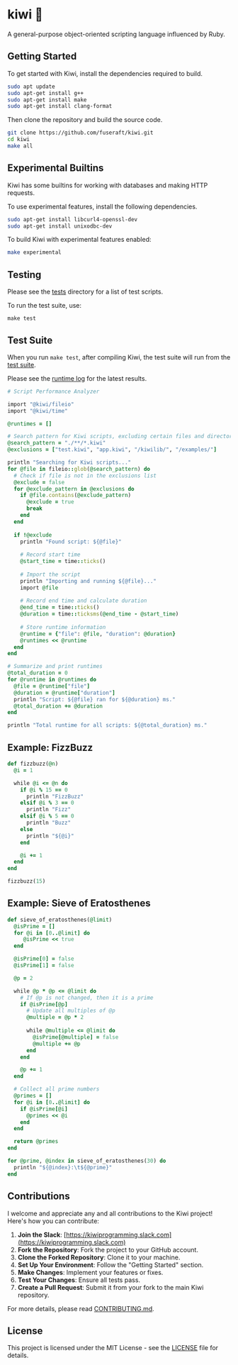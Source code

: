 # kiwi 🥝

A general-purpose object-oriented scripting language influenced by Ruby.

## Getting Started

To get started with Kiwi, install the dependencies required to build.

```bash
sudo apt update
sudo apt-get install g++
sudo apt-get install make
sudo apt-get install clang-format
```

Then clone the repository and build the source code.

```bash
git clone https://github.com/fuseraft/kiwi.git
cd kiwi
make all
```

## Experimental Builtins

Kiwi has some builtins for working with databases and making HTTP requests.

To use experimental features, install the following dependencies.

```bash
sudo apt-get install libcurl4-openssl-dev
sudo apt-get install unixodbc-dev
```

To build Kiwi with experimental features enabled:

```bash
make experimental
```

## Testing

Please see the [tests](tests) directory for a list of test scripts.

To run the test suite, use:

```shell
make test
```

## Test Suite

When you run `make test`, after compiling Kiwi, the test suite will run from the [test suite](test.kiwi).

Please see the [runtime log](runtime_log.txt) for the latest results.

```ruby
# Script Performance Analyzer

import "@kiwi/fileio"
import "@kiwi/time"

@runtimes = []

# Search pattern for Kiwi scripts, excluding certain files and directories
@search_pattern = "./**/*.kiwi"
@exclusions = ["test.kiwi", "app.kiwi", "/kiwilib/", "/examples/"]

println "Searching for Kiwi scripts..."
for @file in fileio::glob(@search_pattern) do
  # Check if file is not in the exclusions list
  @exclude = false
  for @exclude_pattern in @exclusions do
    if @file.contains(@exclude_pattern)
      @exclude = true
      break
    end
  end
  
  if !@exclude
    println "Found script: ${@file}"
    
    # Record start time
    @start_time = time::ticks()
    
    # Import the script
    println "Importing and running ${@file}..."
    import @file
    
    # Record end time and calculate duration
    @end_time = time::ticks()
    @duration = time::ticksms(@end_time - @start_time)
    
    # Store runtime information
    @runtime = {"file": @file, "duration": @duration}
    @runtimes << @runtime
  end
end

# Summarize and print runtimes
@total_duration = 0
for @runtime in @runtimes do
  @file = @runtime["file"]
  @duration = @runtime["duration"]
  println "Script: ${@file} ran for ${@duration} ms."
  @total_duration += @duration
end

println "Total runtime for all scripts: ${@total_duration} ms."
```

## Example: FizzBuzz

```ruby
def fizzbuzz(@n)
  @i = 1

  while @i <= @n do    
    if @i % 15 == 0
      println "FizzBuzz"
    elsif @i % 3 == 0
      println "Fizz"
    elsif @i % 5 == 0
      println "Buzz"
    else
      println "${@i}"
    end

    @i += 1
  end
end

fizzbuzz(15)
```

## Example: Sieve of Eratosthenes

```ruby
def sieve_of_eratosthenes(@limit)
  @isPrime = []
  for @i in [0..@limit] do
     @isPrime << true
  end

  @isPrime[0] = false
  @isPrime[1] = false

  @p = 2

  while @p * @p <= @limit do
    # If @p is not changed, then it is a prime
    if @isPrime[@p]
      # Update all multiples of @p
      @multiple = @p * 2
      
      while @multiple <= @limit do
        @isPrime[@multiple] = false
        @multiple += @p
      end
    end

    @p += 1
  end

  # Collect all prime numbers
  @primes = []
  for @i in [0..@limit] do
    if @isPrime[@i]
      @primes << @i
    end
  end

  return @primes
end

for @prime, @index in sieve_of_eratosthenes(30) do
  println "${@index}:\t${@prime}"
end
```

## Contributions

I welcome and appreciate any and all contributions to the Kiwi project! Here's how you can contribute:

1. **Join the Slack**: [https://kiwiprogramming.slack.com](https://kiwiprogramming.slack.com)
2. **Fork the Repository**: Fork the project to your GitHub account.
3. **Clone the Forked Repository**: Clone it to your machine.
4. **Set Up Your Environment**: Follow the "Getting Started" section.
5. **Make Changes**: Implement your features or fixes.
6. **Test Your Changes**: Ensure all tests pass.
7. **Create a Pull Request**: Submit it from your fork to the main Kiwi repository.

For more details, please read [CONTRIBUTING.md](CONTRIBUTING.md).

## License

This project is licensed under the MIT License - see the [LICENSE](LICENSE) file for details.